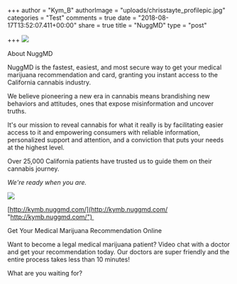 +++
author = "Kym_B"
authorImage = "uploads/chrisstayte_profilepic.jpg"
categories = "Test"
comments = true
date = "2018-08-17T13:52:07.411+00:00"
share = true
title = "NuggMD"
type = "post"

+++
![](/uploads/nuggMd.jpg)

About NuggMD 

NuggMD is the fastest, easiest, and most secure way to get your medical marijuana recommendation and card, granting you instant access to the California cannabis industry. 

We believe pioneering a new era in cannabis means brandishing new behaviors and attitudes, ones that expose misinformation and uncover truths. 

It's our mission to reveal cannabis for what it really is by facilitating easier access to it and empowering consumers with reliable information, personalized support and attention, and a conviction that puts your needs at the highest level.  

Over 25,000 California patients have trusted us to guide them on their cannabis journey.  

_We're ready when you are._ 

![](/uploads/IMG-8183.JPG)

[http://kymb.nuggmd.com/](http://kymb.nuggmd.com/ "http://kymb.nuggmd.com/") 

Get Your Medical Marijuana Recommendation Online 

Want to become a legal medical marijuana patient? Video chat with a doctor and get your recommendation today. Our doctors are super friendly and the entire process takes less than 10 minutes! 

What are you waiting for? 

 